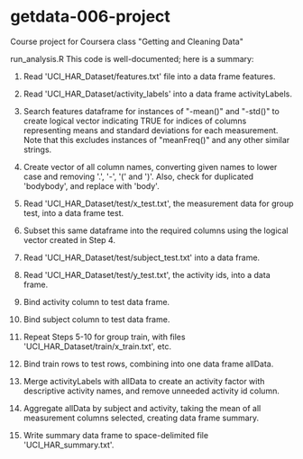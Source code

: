 getdata-006-project
===================

Course project for Coursera class "Getting and Cleaning Data"

run_analysis.R
This code is well-documented; here is a summary:

1. Read 'UCI_HAR_Dataset/features.txt' file into a data frame features.

2. Read 'UCI_HAR_Dataset/activity_labels' into a data frame activityLabels.

3. Search features dataframe for instances of "-mean()" and "-std()" to create logical vector indicating TRUE for indices of columns representing means and standard deviations for each measurement. Note that this excludes instances of "meanFreq()" and any other similar strings.

4. Create vector of all column names, converting given names to lower case and removing '.', '-', '(' and ')'. Also, check for duplicated 'bodybody', and replace with 'body'.

5. Read 'UCI_HAR_Dataset/test/x_test.txt', the measurement data for group test, into a data frame test.

6. Subset this same dataframe into the required columns using the logical vector created in Step 4.

7. Read 'UCI_HAR_Dataset/test/subject_test.txt' into a data frame.

8. Read 'UCI_HAR_Dataset/test/y_test.txt', the activity ids, into a data frame.

9. Bind activity column to test data frame.

10. Bind subject column to test data frame.

11. Repeat Steps 5-10 for group train, with files 'UCI_HAR_Dataset/train/x_train.txt', etc.

12. Bind train rows to test rows, combining into one data frame allData.

13. Merge activityLabels with allData to create an activity factor with descriptive activity names, and remove unneeded activity id column.

14. Aggregate allData by subject and activity, taking the mean of all measurement columns selected, creating data frame summary.

15. Write summary data frame to space-delimited file 'UCI_HAR_summary.txt'.